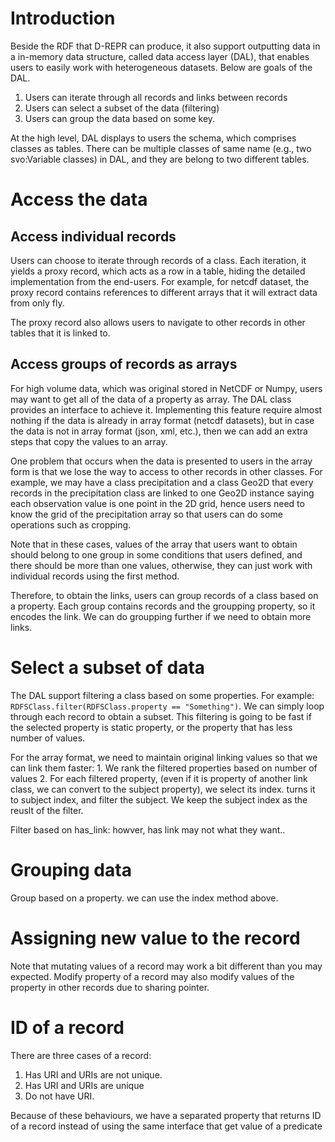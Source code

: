 # Introduction

Beside the RDF that D-REPR can produce, it also support outputting data in a in-memory data structure, called data access layer (DAL), that enables users to easily work with heterogeneous datasets. Below are goals of the DAL.
1. Users can iterate through all records and links between records
2. Users can select a subset of the data (filtering)
3. Users can group the data based on some key.

At the high level, DAL displays to users the schema, which comprises classes as tables. There can be multiple classes of same name (e.g., two svo:Variable classes) in DAL, and they are belong to two different tables.

# Access the data

## Access individual records

Users can choose to iterate through records of a class. Each iteration, it yields a proxy record, which acts as a row in a table, hiding the detailed implementation from the end-users. For example, for netcdf dataset, the proxy record contains references to different arrays that it will extract data from only fly. 

The proxy record also allows users to navigate to other records in other tables that it is linked to.

## Access groups of records as arrays

For high volume data, which was original stored in NetCDF or Numpy, users may want to get all of the data of a property as array. The DAL class provides an interface to achieve it. Implementing this feature require almost nothing if the data is already in array format (netcdf datasets), but in case the data is not in array format (json, xml, etc.), then we can add an extra steps that copy the values to an array.

One problem that occurs when the data is presented to users in the array form is that we lose the way to access to other records in other classes. For example, we may have a class precipitation and a class Geo2D that every records in the precipitation class are linked to one Geo2D instance saying each observation value is one point in the 2D grid, hence users need to know the grid of the precipitation array so that users can do some operations such as cropping. 

Note that in these cases, values of the array that users want to obtain should belong to one group in some conditions that users defined, and there should be more than one values, otherwise, they can just 
work with individual records using the first method.

Therefore, to obtain the links, users can group records of a class based on a property. Each group contains records and the groupping property, so it encodes the link. We can do groupping further if we need to obtain more links.

# Select a subset of data

The DAL support filtering a class based on some properties. For example: `RDFSClass.filter(RDFSClass.property == "Something")`. We can simply loop through each record to obtain a subset. This filtering is going to be fast if the selected property is static property, or the property that has less number of values.

For the array format, we need to maintain original linking values so that we can link them faster:
    1. We rank the filtered properties based on number of values
    2. For each filtered property, (even if it is property of another link class, we can convert to the subject property), we select its index. turns it to subject index, and filter the subject. We keep the subject index as the reuslt of the filter.


Filter based on has_link: howver, has link may not what they want..

# Grouping data

Group based on a property. we can use the index method above.

# Assigning new value to the record

Note that mutating values of a record may work a bit different than you may expected. 
Modify property of a record may also modify values of the property in other records due to sharing
pointer.

# ID of a record

There are three cases of a record:
1. Has URI and URIs are not unique.
2. Has URI and URIs are unique
3. Do not have URI.

Because of these behaviours, we have a separated property that returns ID of a record instead of using the same interface that get value of a predicate